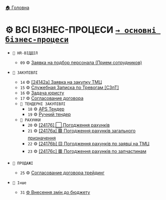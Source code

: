 ﻿[🏠 Головна](../README.MD) 

# ⚙️ ВСІ БІЗНЕС-ПРОЦЕСИ [`→ основні бізнес-процеси`](./README.MD)

- `📂 HR-ВІДДІЛ`
	- `09` ⚙️ [Заявка на подбор персонала (Прием сотрудников)](./A/09/README.MD) 
	
	
- `📂 ЗАКУПІВЛІ`
	- `14` ⚙️ [[24142a] Заявка на закупку ТМЦ](./B/14/README.MD)
	- `15` ⚙️ [Служебная Записка по Тревогам [СЗпТ]](./B/15/README.MD)
	- `16` ⚙️ [Задача юристу](./B/16/README.MD)
	- `17` ⚙️ [Согласование договора](./B/17/README.MD)
	- `📂 ТЕНДЕРНІ ЗАКУПІВЛІ`
		- `18` ⚙️ [APS Тендер](./B/18/README.MD)
		- `19` ⚙️ [Ручний тендер](./B/19/README.MD)
	- `📂 РАХУНКИ`
		- `20` ⚙️ [[24176] ⬜ Погодження рахунків](./B/20/README.MD)
		- `21` ⚙️ [[24176a] 🟩 Погодження рахунків загального призначення](./C/21/README.MD)
		- `22` ⚙️ [[24176b] 🟨 Погодження рахунків по заявці на ТМЦ](./C/22/README.MD)
		- `23` ⚙️ [[24176c] 🟥 Погодження рахунків по запчастинам](./C/23/README.MD)
- `📂 ПРОДАЖІ`	
	- `25` ⚙️ [Согласование договора трейдинг](./C/25/README.MD)


- `📂 Інше`
	- `31` [⚙️ Внесення змін до бюджету](./D/31/README.MD)	